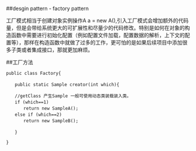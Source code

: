 ##desgin pattern - factory pattern

工厂模式相当于创建对象实例操作A a = new A(),引入工厂模式会增加额外的代码量，但是会带给系统更大的可扩展性和尽量少的代码修改。特别是如何在对象的构造函数中需要进行初始化配置（例如配置文件加载，配置数据的解析，上下文的配置等），那样在构造函数中就做了过多的工作，更可怕的是如果后续项目中添加很多子类或者集成接口，那就更加麻烦。

##工厂方法
```
public class Factory{

　　public static Sample creator(int which){

　　//getClass 产生Sample 一般可使用动态类装载装入类。
　　if (which==1)
　　　　return new SampleA();
　　else if (which==2)
　　　　return new SampleB();

　　}

}
```
